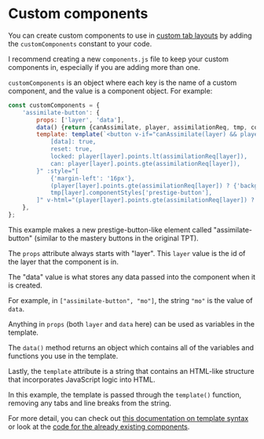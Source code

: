 # Custom components

You can create custom components to use in [custom tab layouts](custom-tab-layouts.md) by adding the `customComponents` constant to your code.

I recommend creating a new `components.js` file to keep your custom components in, especially if you are adding more than one.

`customComponents` is an object where each key is the name of a custom component, and the value is a component object. For example:

```js
const customComponents = {
    'assimilate-button': {
        props: ['layer', 'data'],
        data() {return {canAssimilate, player, assimilationReq, tmp, completeAssimilation}},
        template: template(`<button v-if="canAssimilate(layer) && player[data].assimilating === layer" :class="{
            [data]: true,
            reset: true,
            locked: player[layer].points.lt(assimilationReq[layer]),
            can: player[layer].points.gte(assimilationReq[layer]),
        }" :style="[
            {'margin-left': '16px'},
            (player[layer].points.gte(assimilationReq[layer]) ? {'background-color': tmp[data].color} : {}),
            tmp[layer].componentStyles['prestige-button'],
        ]" v-html="(player[layer].points.gte(assimilationReq[layer]) ? 'Assimilate this layer!' : 'Reach ' + format(assimilationReq[layer]) + ' ' + tmp[layer].resource + ' to fully Assimilate this layer.')" @click="completeAssimilation(layer)"></button>`),
    },
};
```

This example makes a new prestige-button-like element called "assimilate-button" (similar to the mastery buttons in the original TPT).

The `props` attribute always starts with "layer". This `layer` value is the id of the layer that the component is in.

The "data" value is what stores any data passed into the component when it is created.

For example, in `["assimilate-button", "mo"]`, the string `"mo"` is the value of `data`.

Anything in `props` (both `layer` and `data` here) can be used as variables in the template.

The `data()` method returns an object which contains all of the variables and functions you use in the template.

Lastly, the `template` attribute is a string that contains an HTML-like structure that incorporates JavaScript logic into HTML.

In this example, the template is passed through the `template()` function, removing any tabs and line breaks from the string.

For more detail, you can check out [this documentation on template syntax](https://vuejs.org/guide/essentials/template-syntax.html) or look at the [code for the already existing components](/shared/js/components.js).
